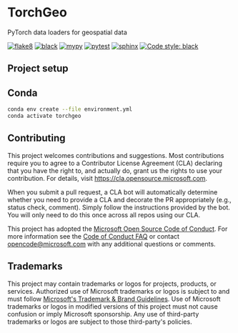 # TorchGeo
PyTorch data loaders for geospatial data

[![flake8](https://github.com/microsoft/torchgeo/actions/workflows/flake8.yaml/badge.svg)](https://github.com/microsoft/torchgeo/actions/workflows/flake8.yaml)
[![black](https://github.com/microsoft/torchgeo/actions/workflows/black.yaml/badge.svg)](https://github.com/microsoft/torchgeo/actions/workflows/black.yaml)
[![mypy](https://github.com/microsoft/torchgeo/actions/workflows/mypy.yaml/badge.svg)](https://github.com/microsoft/torchgeo/actions/workflows/mypy.yaml)
[![pytest](https://github.com/microsoft/torchgeo/actions/workflows/pytest.yaml/badge.svg)](https://github.com/microsoft/torchgeo/actions/workflows/pytest.yaml)
[![sphinx](https://github.com/microsoft/torchgeo/actions/workflows/sphinx.yaml/badge.svg)](https://github.com/microsoft/torchgeo/actions/workflows/sphinx.yaml)
[![Code style: black](https://img.shields.io/badge/code%20style-black-000000.svg)](https://github.com/psf/black)

## Project setup

## Conda

```bash
conda env create --file environment.yml
conda activate torchgeo
```

## Contributing

This project welcomes contributions and suggestions.  Most contributions require you to agree to a
Contributor License Agreement (CLA) declaring that you have the right to, and actually do, grant us
the rights to use your contribution. For details, visit https://cla.opensource.microsoft.com.

When you submit a pull request, a CLA bot will automatically determine whether you need to provide
a CLA and decorate the PR appropriately (e.g., status check, comment). Simply follow the instructions
provided by the bot. You will only need to do this once across all repos using our CLA.

This project has adopted the [Microsoft Open Source Code of Conduct](https://opensource.microsoft.com/codeofconduct/).
For more information see the [Code of Conduct FAQ](https://opensource.microsoft.com/codeofconduct/faq/) or
contact [opencode@microsoft.com](mailto:opencode@microsoft.com) with any additional questions or comments.

## Trademarks

This project may contain trademarks or logos for projects, products, or services. Authorized use of Microsoft
trademarks or logos is subject to and must follow
[Microsoft's Trademark & Brand Guidelines](https://www.microsoft.com/en-us/legal/intellectualproperty/trademarks/usage/general).
Use of Microsoft trademarks or logos in modified versions of this project must not cause confusion or imply Microsoft sponsorship.
Any use of third-party trademarks or logos are subject to those third-party's policies.
